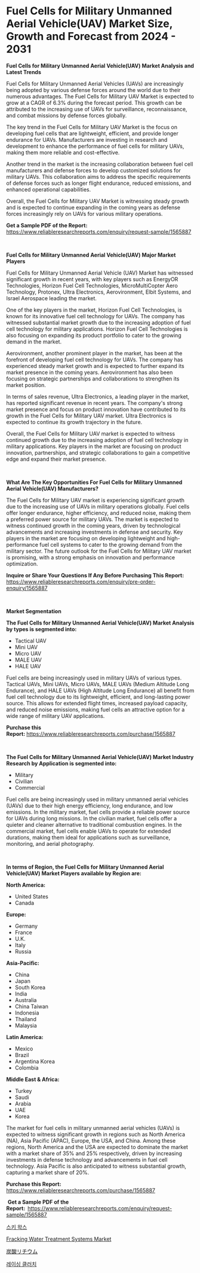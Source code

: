 <p><h1>Fuel Cells for Military Unmanned Aerial Vehicle(UAV) Market Size, Growth and Forecast from 2024 - 2031</h1></p><p><strong>Fuel Cells for Military Unmanned Aerial Vehicle(UAV) Market Analysis and Latest Trends</strong></p>
<p><p>Fuel Cells for Military Unmanned Aerial Vehicles (UAVs) are increasingly being adopted by various defense forces around the world due to their numerous advantages. The Fuel Cells for Military UAV Market is expected to grow at a CAGR of 6.3% during the forecast period. This growth can be attributed to the increasing use of UAVs for surveillance, reconnaissance, and combat missions by defense forces globally. </p><p>The key trend in the Fuel Cells for Military UAV Market is the focus on developing fuel cells that are lightweight, efficient, and provide longer endurance for UAVs. Manufacturers are investing in research and development to enhance the performance of fuel cells for military UAVs, making them more reliable and cost-effective.</p><p>Another trend in the market is the increasing collaboration between fuel cell manufacturers and defense forces to develop customized solutions for military UAVs. This collaboration aims to address the specific requirements of defense forces such as longer flight endurance, reduced emissions, and enhanced operational capabilities.</p><p>Overall, the Fuel Cells for Military UAV Market is witnessing steady growth and is expected to continue expanding in the coming years as defense forces increasingly rely on UAVs for various military operations.</p></p>
<p><strong>Get a Sample PDF of the Report:&nbsp;</strong> <a href="https://www.reliableresearchreports.com/enquiry/request-sample/1565887">https://www.reliableresearchreports.com/enquiry/request-sample/1565887</a></p>
<p>&nbsp;</p>
<p><strong>Fuel Cells for Military Unmanned Aerial Vehicle(UAV) Major Market Players</strong></p>
<p><p>Fuel Cells for Military Unmanned Aerial Vehicle (UAV) Market has witnessed significant growth in recent years, with key players such as EnergyOR Technologies, Horizon Fuel Cell Technologies, MicroMultiCopter Aero Technology, Protonex, Ultra Electronics, Aerovironment, Elbit Systems, and Israel Aerospace leading the market.</p><p>One of the key players in the market, Horizon Fuel Cell Technologies, is known for its innovative fuel cell technology for UAVs. The company has witnessed substantial market growth due to the increasing adoption of fuel cell technology for military applications. Horizon Fuel Cell Technologies is also focusing on expanding its product portfolio to cater to the growing demand in the market.</p><p>Aerovironment, another prominent player in the market, has been at the forefront of developing fuel cell technology for UAVs. The company has experienced steady market growth and is expected to further expand its market presence in the coming years. Aerovironment has also been focusing on strategic partnerships and collaborations to strengthen its market position.</p><p>In terms of sales revenue, Ultra Electronics, a leading player in the market, has reported significant revenue in recent years. The company's strong market presence and focus on product innovation have contributed to its growth in the Fuel Cells for Military UAV market. Ultra Electronics is expected to continue its growth trajectory in the future.</p><p>Overall, the Fuel Cells for Military UAV market is expected to witness continued growth due to the increasing adoption of fuel cell technology in military applications. Key players in the market are focusing on product innovation, partnerships, and strategic collaborations to gain a competitive edge and expand their market presence.</p></p>
<p>&nbsp;</p>
<p><strong>What Are The Key Opportunities For Fuel Cells for Military Unmanned Aerial Vehicle(UAV) Manufacturers?</strong></p>
<p><p>The Fuel Cells for Military UAV market is experiencing significant growth due to the increasing use of UAVs in military operations globally. Fuel cells offer longer endurance, higher efficiency, and reduced noise, making them a preferred power source for military UAVs. The market is expected to witness continued growth in the coming years, driven by technological advancements and increasing investments in defense and security. Key players in the market are focusing on developing lightweight and high-performance fuel cell systems to cater to the growing demand from the military sector. The future outlook for the Fuel Cells for Military UAV market is promising, with a strong emphasis on innovation and performance optimization.</p></p>
<p><strong>Inquire or Share Your Questions If Any Before Purchasing This Report:</strong> <a href="https://www.reliableresearchreports.com/enquiry/pre-order-enquiry/1565887">https://www.reliableresearchreports.com/enquiry/pre-order-enquiry/1565887</a></p>
<p>&nbsp;</p>
<p><strong>Market Segmentation</strong></p>
<p><strong>The Fuel Cells for Military Unmanned Aerial Vehicle(UAV) Market Analysis by types is segmented into:</strong></p>
<p><ul><li>Tactical UAV</li><li>Mini UAV</li><li>Micro UAV</li><li>MALE UAV</li><li>HALE UAV</li></ul></p>
<p><p>Fuel cells are being increasingly used in military UAVs of various types. Tactical UAVs, Mini UAVs, Micro UAVs, MALE UAVs (Medium Altitude Long Endurance), and HALE UAVs (High Altitude Long Endurance) all benefit from fuel cell technology due to its lightweight, efficient, and long-lasting power source. This allows for extended flight times, increased payload capacity, and reduced noise emissions, making fuel cells an attractive option for a wide range of military UAV applications.</p></p>
<p><strong>Purchase this Report:&nbsp;</strong><a href="https://www.reliableresearchreports.com/purchase/1565887">https://www.reliableresearchreports.com/purchase/1565887</a></p>
<p>&nbsp;</p>
<p><strong>The Fuel Cells for Military Unmanned Aerial Vehicle(UAV) Market Industry Research by Application is segmented into:</strong></p>
<p><ul><li>Military</li><li>Civilian</li><li>Commercial</li></ul></p>
<p><p>Fuel cells are being increasingly used in military unmanned aerial vehicles (UAVs) due to their high energy efficiency, long endurance, and low emissions. In the military market, fuel cells provide a reliable power source for UAVs during long missions. In the civilian market, fuel cells offer a quieter and cleaner alternative to traditional combustion engines. In the commercial market, fuel cells enable UAVs to operate for extended durations, making them ideal for applications such as surveillance, monitoring, and aerial photography.</p></p>
<p>&nbsp;</p>
<p><strong>In terms of Region, the Fuel Cells for Military Unmanned Aerial Vehicle(UAV) Market Players available by Region are:</strong></p>
<p>
    <p> <strong> North America: </strong>
        <ul>
            <li>United States</li>
            <li>Canada</li>
        </ul>
        </p> 
    <p> <strong> Europe: </strong>
        <ul>
            <li>Germany</li>
            <li>France</li>
            <li>U.K.</li>
            <li>Italy</li>
            <li>Russia</li>
        </ul>
        </p> 
    <p> <strong> Asia-Pacific: </strong>
        <ul>
            <li>China</li>
            <li>Japan</li>
            <li>South Korea</li>
            <li>India</li>
            <li>Australia</li>
            <li>China Taiwan</li>
            <li>Indonesia</li>
            <li>Thailand</li>
            <li>Malaysia</li>
        </ul>
        </p> 
    <p> <strong> Latin America: </strong>
        <ul>
            <li>Mexico</li>
            <li>Brazil</li>
            <li>Argentina Korea</li>
            <li>Colombia</li>
        </ul>
        </p> 
    <p> <strong> Middle East & Africa: </strong>
        <ul>
            <li>Turkey</li>
            <li>Saudi</li>
            <li>Arabia</li>
            <li>UAE</li>
            <li>Korea</li>
        </ul>
    </p>
    </p>
<p><p>The market for fuel cells in military unmanned aerial vehicles (UAVs) is expected to witness significant growth in regions such as North America (NA), Asia Pacific (APAC), Europe, the USA, and China. Among these regions, North America and the USA are expected to dominate the market with a market share of 35% and 25% respectively, driven by increasing investments in defense technology and advancements in fuel cell technology. Asia Pacific is also anticipated to witness substantial growth, capturing a market share of 20%.</p></p>
<p><strong>Purchase this Report: </strong><a href="https://www.reliableresearchreports.com/purchase/1565887">https://www.reliableresearchreports.com/purchase/1565887</a></p>
<p>&nbsp;<strong>Get a Sample PDF of the Report:&nbsp;&nbsp;</strong><a href="https://www.reliableresearchreports.com/enquiry/request-sample/1565887">https://www.reliableresearchreports.com/enquiry/request-sample/1565887</a></p>
<p><strong></strong></p>
<p><p><a href="https://github.com/JeromeRtyau89966/Market-Research-Report-List-1/blob/main/675497015592.md">스키 왁스</a></p><p><a href="https://github.com/Airanohannonzb68e5pb53oc1/Market-Research-Report-List-1/blob/main/fracking-water-treatment-systems-market.md">Fracking Water Treatment Systems Market</a></p><p><a href="https://github.com/AriMuller2009/Market-Research-Report-List-1/blob/main/954232816618.md">炭酸リチウム</a></p><p><a href="https://github.com/TimmyMann6767/Market-Research-Report-List-1/blob/main/467197515591.md">레이싱 클러치</a></p></p>